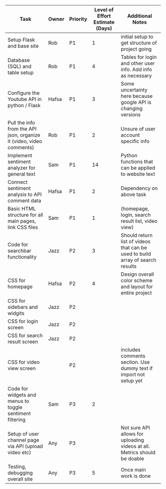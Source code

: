 | Task        | Owner       | Priority | Level of Effort Estimate (Days) | Additional Notes                    |
| ----------- | ----------- | -------- | ------------------------------- | ----------------------------------- |
|Setup Flask and base site|Rob|P1|1|initial setup to get structure of project going|
|Database (SQL) and table setup|Rob|P1|4|Tables for login and other user info. Add info as necessary|
|Configure the Youtube API in python / Flask|Hafsa|P1|3|Some uncertainty here because google API is changing versions | 
|Pull the info from the API json, organize it (video, video comments) |Rob| P1 | 2  | Unsure of user account specific info |
|Implement sentiment analyzer for general text|Sam|P1|14|Python functions that can be applied to website text|
|Connect sentiment analysis to API comment data|Hafsa|P1|2|Dependency on above task|
|Basic HTML structure for all main pages, link CSS files |Sam|P1|1| (homepage, login, search result list, video view)|
|Code for searchbar functionality|Jazz|P2|3|Should return list of videos that can be used to build array of search results|
|CSS for homepage|Hafsa|P2|4|Design overall color scheme and layout for entire project|
|CSS for sidebars and widgits|Jazz|P2|||
|CSS for login screen|Jazz|P2||
|CSS for  search result screen|Jazz|P2|||
|CSS for video view screen||P2||includes comments section. Use dummy text if import not setup yet|
|Code for widgets and menus to toggle sentiment filtering|Sam|P3|2||
|Setup of user channel page via API (upload video etc)|Any|P3||Not sure API allows for uploading videos at all. Metrics should be doable|
|Testing, debugging overall site|Any|P3|5|Once main work is done|

